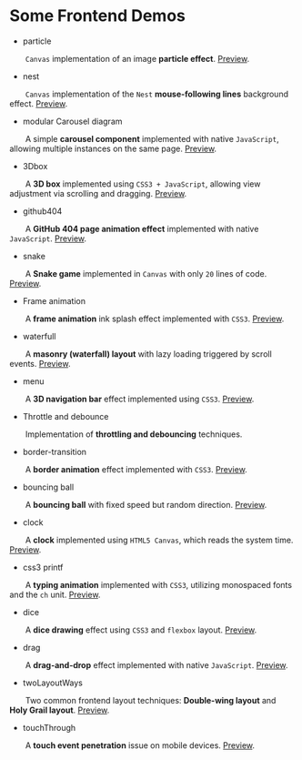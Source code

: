 # Some Frontend Demos

- particle

&emsp;&emsp;`Canvas` implementation of an image **particle effect**. [Preview](https://kongchenglc.github.io/Demo/particle/index.html).

- nest

&emsp;&emsp;`Canvas` implementation of the `Nest` **mouse-following lines** background effect. [Preview](https://kongchenglc.github.io/Demo/nest/myNest.html).

- modular Carousel diagram

&emsp;&emsp;A simple **carousel component** implemented with native `JavaScript`, allowing multiple instances on the same page. [Preview](https://kongchenglc.github.io/Demo/modular%20Carousel%20diagram/index.html).

- 3Dbox

&emsp;&emsp;A **3D box** implemented using `CSS3 + JavaScript`, allowing view adjustment via scrolling and dragging. [Preview](https://kongchenglc.github.io/Demo/3Dbox.html).

- github404

&emsp;&emsp;A **GitHub 404 page animation effect** implemented with native `JavaScript`. [Preview](https://kongchenglc.github.io/Demo/github404/github404.html).

- snake

&emsp;&emsp;A **Snake game** implemented in `Canvas` with only `20` lines of code. [Preview](https://kongchenglc.github.io/Demo/snake.html).

- Frame animation

&emsp;&emsp;A **frame animation** ink splash effect implemented with `CSS3`. [Preview](https://kongchenglc.github.io/Demo/Frame%20animation/pomo.html).

- waterfull

&emsp;&emsp;A **masonry (waterfall) layout** with lazy loading triggered by scroll events. [Preview](https://kongchenglc.github.io/Demo/waterfull.html).

- menu

&emsp;&emsp;A **3D navigation bar** effect implemented using `CSS3`. [Preview](https://kongchenglc.github.io/Demo/menu/css3-menu.html).

- Throttle and debounce

&emsp;&emsp;Implementation of **throttling and debouncing** techniques.

- border-transition

&emsp;&emsp;A **border animation** effect implemented with `CSS3`. [Preview](https://kongchenglc.github.io/Demo/border-transition.html).

- bouncing ball

&emsp;&emsp;A **bouncing ball** with fixed speed but random direction. [Preview](https://kongchenglc.github.io/Demo/bouncing%20ball.html).

- clock

&emsp;&emsp;A **clock** implemented using `HTML5 Canvas`, which reads the system time. [Preview](https://kongchenglc.github.io/Demo/clock.html).

- css3 printf

&emsp;&emsp;A **typing animation** implemented with `CSS3`, utilizing monospaced fonts and the `ch` unit. [Preview](https://kongchenglc.github.io/Demo/css3%20printf.html).

- dice

&emsp;&emsp;A **dice drawing** effect using `CSS3` and `flexbox` layout. [Preview](https://kongchenglc.github.io/Demo/dice.html).

- drag

&emsp;&emsp;A **drag-and-drop** effect implemented with native `JavaScript`. [Preview](https://kongchenglc.github.io/Demo/drag.html).

- twoLayoutWays

&emsp;&emsp;Two common frontend layout techniques: **Double-wing layout** and **Holy Grail layout**. [Preview](https://kongchenglc.github.io/Demo/twoLayoutWays.html).

- touchThrough

&emsp;&emsp;A **touch event penetration** issue on mobile devices. [Preview](https://kongchenglc.github.io/Demo/touchThrough.html).
